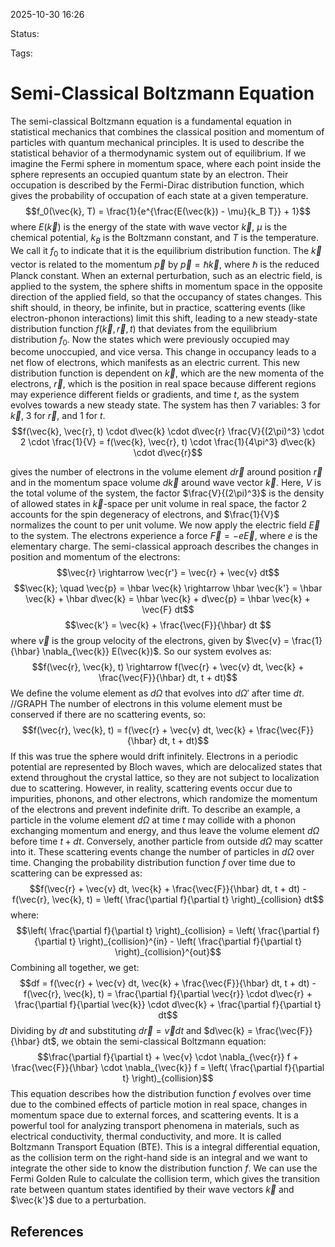 
2025-10-30 16:26

Status: 

Tags:

# Semi-Classical Boltzmann Equation
The semi-classical Boltzmann equation is a fundamental equation in statistical mechanics that combines the classical position and momentum of particles with quantum mechanical principles. It is used to describe the statistical behavior of a thermodynamic system out of equilibrium.
If we imagine the Fermi sphere in momentum space, where each point inside the sphere represents an occupied quantum state by an electron. Their occupation is described by the Fermi-Dirac distribution function, which gives the probability of occupation of each state at a given temperature.
$$f_0(\vec{k}, T) = \frac{1}{e^{\frac{E(\vec{k}) - \mu}{k_B T}} + 1}$$ where $E(\vec{k})$ is the energy of the state with wave vector $\vec{k}$, $\mu$ is the chemical potential, $k_B$ is the Boltzmann constant, and $T$ is the temperature. We call it $f_0$ to indicate that it is the equilibrium distribution function. 
The $\vec{k}$ vector is related to the momentum $\vec{p}$ by $\vec{p} = \hbar \vec{k}$, where $\hbar$ is the reduced Planck constant.
When an external perturbation, such as an electric field, is applied to the system, the sphere shifts in momentum space in the opposite direction of the applied field, so that the occupancy of states changes. This shift should, in theory, be infinite, but in practice, scattering events (like electron-phonon interactions) limit this shift, leading to a new steady-state distribution function $f(\vec{k}, \vec{r}, t)$ that deviates from the equilibrium distribution $f_0$.
Now the states which were previously occupied may become unoccupied, and vice versa. This change in occupancy leads to a net flow of electrons, which manifests as an electric current.
This new distribution function is dependent on $\vec{k}$, which are the new momenta of the electrons, $\vec{r}$, which is the position in real space because different regions may experience different fields or gradients, and time $t$, as the system evolves towards a new steady state. The system has then 7 variables: 3 for $\vec{k}$, 3 for $\vec{r}$, and 1 for $t$. 
$$f(\vec{k}, \vec{r}, t) \cdot d\vec{k} \cdot d\vec{r} \frac{V}{(2\pi)^3} \cdot 2 \cdot \frac{1}{V} = f(\vec{k}, \vec{r}, t) \cdot \frac{1}{4\pi^3} d\vec{k} \cdot d\vec{r}$$

gives the number of electrons in the volume element $d\vec{r}$ around position $\vec{r}$ and in the momentum space volume $d\vec{k}$ around wave vector $\vec{k}$. Here, $V$ is the total volume of the system, the factor $\frac{V}{(2\pi)^3}$ is the density of allowed states in $\vec{k}$-space per unit volume in real space, the factor 2 accounts for the spin degeneracy of electrons, and $\frac{1}{V}$ normalizes the count to per unit volume.
We now apply the electric field $\vec{E}$ to the system. The electrons experience a force $\vec{F} = -e \vec{E}$, where $e$ is the elementary charge.
The semi-classical approach describes the changes in position and momentum of the electrons:
$$\vec{r} \rightarrow \vec{r'} = \vec{r} + \vec{v} dt$$
$$\vec{k}; \quad \vec{p} = \hbar \vec{k} \rightarrow \hbar \vec{k'} = \hbar \vec{k} + \hbar d\vec{k} = \hbar \vec{k} + d\vec{p} = \hbar \vec{k} + \vec{F} dt$$
$$\vec{k'} = \vec{k} + \frac{\vec{F}}{\hbar} dt $$
where $\vec{v}$ is the group velocity of the electrons, given by $\vec{v} = \frac{1}{\hbar} \nabla_{\vec{k}} E(\vec{k})$. So our system evolves as:
$$f(\vec{r}, \vec{k}, t) \rightarrow f(\vec{r} + \vec{v} dt, \vec{k} + \frac{\vec{F}}{\hbar} dt, t + dt)$$
We define the volume element as $d\Omega$ that evolves into $d\Omega'$ after time $dt$. 
//GRAPH
The number of electrons in this volume element must be conserved if there are no scattering events, so:
$$f(\vec{r}, \vec{k}, t) = f(\vec{r} + \vec{v} dt, \vec{k} + \frac{\vec{F}}{\hbar} dt, t + dt)$$
If this was true the sphere would drift infinitely. Electrons in a periodic potential are represented by Bloch waves, which are delocalized states that extend throughout the crystal lattice, so they are not subject to localization due to scattering. However, in reality, scattering events occur due to impurities, phonons, and other electrons, which randomize the momentum of the electrons and prevent indefinite drift.
To describe an example, a particle in the volume element $d\Omega$ at time $t$ may collide with a phonon exchanging momentum and energy, and thus leave the volume element $d\Omega$ before time $t + dt$. Conversely, another particle from outside $d\Omega$ may scatter into it. These scattering events change the number of particles in $d\Omega$ over time. Changing the probability distribution function $f$ over time due to scattering can be expressed as:
$$f(\vec{r} + \vec{v} dt, \vec{k} + \frac{\vec{F}}{\hbar} dt, t + dt) - f(\vec{r}, \vec{k}, t) = \left( \frac{\partial f}{\partial t} \right)_{collision} dt$$
where:
$$\left( \frac{\partial f}{\partial t} \right)_{collision} = \left( \frac{\partial f}{\partial t} \right)_{collision}^{in} - \left( \frac{\partial f}{\partial t} \right)_{collision}^{out}$$
Combining all together, we get:
$$df = f(\vec{r} + \vec{v} dt, \vec{k} + \frac{\vec{F}}{\hbar} dt, t + dt) - f(\vec{r}, \vec{k}, t) = \frac{\partial f}{\partial \vec{r}} \cdot d\vec{r} + \frac{\partial f}{\partial \vec{k}} \cdot d\vec{k} + \frac{\partial f}{\partial t} dt$$
Dividing by $dt$ and substituting $d\vec{r} = \vec{v} dt$ and $d\vec{k} = \frac{\vec{F}}{\hbar} dt$, we obtain the semi-classical Boltzmann equation:
$$\frac{\partial f}{\partial t} + \vec{v} \cdot \nabla_{\vec{r}} f + \frac{\vec{F}}{\hbar} \cdot \nabla_{\vec{k}} f = \left( \frac{\partial f}{\partial t} \right)_{collision}$$
This equation describes how the distribution function $f$ evolves over time due to the combined effects of particle motion in real space, changes in momentum space due to external forces, and scattering events. It is a powerful tool for analyzing transport phenomena in materials, such as electrical conductivity, thermal conductivity, and more. It is called Boltzmann Transport Equation (BTE).
This is a integral differential equation, as the collision term on the right-hand side is an integral and we want to integrate the other side to know the distribution function $f$.
We can use the Fermi Golden Rule to calculate the collision term, which gives the transition rate between quantum states identified by their wave vectors $\vec{k}$ and $\vec{k'}$ due to a perturbation.

## References

